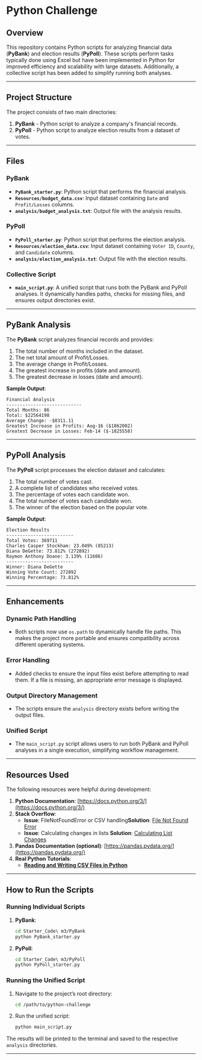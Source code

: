 

# Python Challenge

## Overview

This repository contains Python scripts for analyzing financial data (**PyBank**) and election results (**PyPoll**). These scripts perform tasks typically done using Excel but have been implemented in Python for improved efficiency and scalability with large datasets. Additionally, a collective script has been added to simplify running both analyses.

---

## Project Structure

The project consists of two main directories:

1. **PyBank** - Python script to analyze a company's financial records.
2. **PyPoll** - Python script to analyze election results from a dataset of votes.

---

## Files

### **PyBank**

- **`PyBank_starter.py`**: Python script that performs the financial analysis.
- **`Resources/budget_data.csv`**: Input dataset containing `Date` and `Profit/Losses` columns.
- **`analysis/budget_analysis.txt`**: Output file with the analysis results.

### **PyPoll**

- **`PyPoll_starter.py`**: Python script that performs the election analysis.
- **`Resources/election_data.csv`**: Input dataset containing `Voter ID`, `County`, and `Candidate` columns.
- **`analysis/election_analysis.txt`**: Output file with the election results.

### **Collective Script**

- **`main_script.py`**: A unified script that runs both the PyBank and PyPoll analyses. It dynamically handles paths, checks for missing files, and ensures output directories exist.

---

## PyBank Analysis

The **PyBank** script analyzes financial records and provides:

1. The total number of months included in the dataset.
2. The net total amount of Profit/Losses.
3. The average change in Profit/Losses.
4. The greatest increase in profits (date and amount).
5. The greatest decrease in losses (date and amount).

**Sample Output**:

```
Financial Analysis
----------------------------
Total Months: 86
Total: $22564198
Average Change: -$8311.11
Greatest Increase in Profits: Aug-16 ($1862002)
Greatest Decrease in Losses: Feb-14 ($-1825558)
```

---

## PyPoll Analysis

The **PyPoll** script processes the election dataset and calculates:

1. The total number of votes cast.
2. A complete list of candidates who received votes.
3. The percentage of votes each candidate won.
4. The total number of votes each candidate won.
5. The winner of the election based on the popular vote.

**Sample Output**:

```
Election Results
-------------------------
Total Votes: 369711
Charles Casper Stockham: 23.049% (85213)
Diana DeGette: 73.812% (272892)
Raymon Anthony Doane: 3.139% (11606)
-------------------------
Winner: Diana DeGette
Winning Vote Count: 272892
Winning Percentage: 73.812%
```

---

## Enhancements

### **Dynamic Path Handling**

- Both scripts now use `os.path` to dynamically handle file paths. This makes the project more portable and ensures compatibility across different operating systems.

### **Error Handling**

- Added checks to ensure the input files exist before attempting to read them. If a file is missing, an appropriate error message is displayed.

### **Output Directory Management**

- The scripts ensure the `analysis` directory exists before writing the output files.

### **Unified Script**

- The `main_script.py` script allows users to run both PyBank and PyPoll analyses in a single execution, simplifying workflow management.

---

## Resources Used

The following resources were helpful during development:

1. **Python Documentation**: [https://docs.python.org/3/](https://docs.python.org/3/)
2. **Stack Overflow**:
   - **Issue**: FileNotFoundError or CSV handling**Solution**: [File Not Found Error](https://stackoverflow.com/questions/24282743/file-not-found-error)
   - **Issue**: Calculating changes in lists
     **Solution**: [Calculating List Changes](https://stackoverflow.com/questions/18072760)
3. **Pandas Documentation (optional)**: [https://pandas.pydata.org/](https://pandas.pydata.org/)
4. **Real Python Tutorials**:
   - **[Reading and Writing CSV Files in Python](https://realpython.com/python-csv/)**

---

## How to Run the Scripts

### **Running Individual Scripts**

1. **PyBank**:
   ```bash
   cd Starter_Code\ m3/PyBank
   python PyBank_starter.py
   ```
2. **PyPoll**:
   ```bash
   cd Starter_Code\ m3/PyPoll
   python PyPoll_starter.py
   ```

### **Running the Unified Script**

1. Navigate to the project’s root directory:
   ```bash
   cd /path/to/python-challenge
   ```
2. Run the unified script:
   ```bash
   python main_script.py
   ```

The results will be printed to the terminal and saved to the respective `analysis` directories.

---
